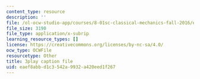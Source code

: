 ```yaml
---
content_type: resource
description: ''
file: /ol-ocw-studio-app/courses/8-01sc-classical-mechanics-fall-2016/eaef8abbd1c3542a9932a420eed1f267_5zXYEVWSIsg.vtt
file_size: 3190
file_type: application/x-subrip
learning_resource_types: []
license: https://creativecommons.org/licenses/by-nc-sa/4.0/
ocw_type: OCWFile
resourcetype: Other
title: 3play caption file
uid: eaef8abb-d1c3-542a-9932-a420eed1f267
---
```

